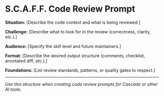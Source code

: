 # S.C.A.F.F. Code Review Prompt

**Situation:**
[Describe the code context and what is being reviewed.]

**Challenge:**
[Describe what to look for in the review (correctness, clarity, etc.).]

**Audience:**
[Specify the skill level and future maintainers.]

**Format:**
[Describe the desired output structure (comments, checklist, annotated diff, etc.).]

**Foundations:**
[List review standards, patterns, or quality gates to respect.]

---

*Use this structure when creating code review prompts for Cascade or other AI tools.*
